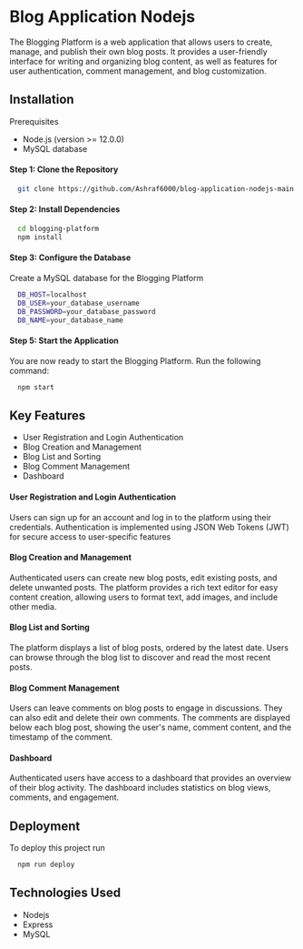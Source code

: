 
# Blog Application Nodejs

The Blogging Platform is a web application that allows users to create, manage, and publish their own blog posts. It provides a user-friendly interface for writing and organizing blog content, as well as features for user authentication, comment management, and blog customization.



## Installation

Prerequisites

- Node.js (version >= 12.0.0)
- MySQL database

#### Step 1: Clone the Repository

```bash
  git clone https://github.com/Ashraf6000/blog-application-nodejs-main
```

#### Step 2: Install Dependencies

```bash
  cd blogging-platform
  npm install
```

#### Step 3: Configure the Database
Create a MySQL database for the Blogging Platform

```bash
  DB_HOST=localhost
  DB_USER=your_database_username
  DB_PASSWORD=your_database_password
  DB_NAME=your_database_name
```

#### Step 5: Start the Application
You are now ready to start the Blogging Platform. Run the following command:

```bash
  npm start
```

## Key Features

- User Registration and Login Authentication
- Blog Creation and Management
- Blog List and Sorting
- Blog Comment Management
- Dashboard

#### User Registration and Login Authentication
Users can sign up for an account and log in to the platform using their credentials. Authentication is implemented using JSON Web Tokens (JWT) for secure access to user-specific features

#### Blog Creation and Management
Authenticated users can create new blog posts, edit existing posts, and delete unwanted posts. The platform provides a rich text editor for easy content creation, allowing users to format text, add images, and include other media.

#### Blog List and Sorting
The platform displays a list of blog posts, ordered by the latest date. Users can browse through the blog list to discover and read the most recent posts.

#### Blog Comment Management
Users can leave comments on blog posts to engage in discussions. They can also edit and delete their own comments. The comments are displayed below each blog post, showing the user's name, comment content, and the timestamp of the comment.

#### Dashboard
Authenticated users have access to a dashboard that provides an overview of their blog activity. The dashboard includes statistics on blog views, comments, and engagement.
## Deployment

To deploy this project run

```bash
  npm run deploy
```


## Technologies Used

- Nodejs
- Express
- MySQL


